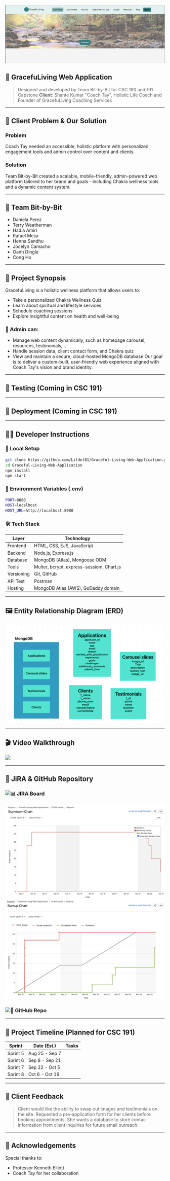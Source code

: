 ![Website header](web-header.png)
## 🌿 GracefuLiving Web Application
> Designed and developed by Team Bit-by-Bit for CSC 190 and 191 Capstone
> **Client**: Shante Kumar "Coach Tay", Holistic Life Coach and Founder of GracefuLiving Coaching Services

---
## 🧠 Client Problem & Our Solution
### Problem
Coach Tay needed an accessible, holistic platform with personalized engagement tools and admin control over content and clients.

### Solution
Team Bit-by-Bit created a scalable, mobile-friendly, admin-powered web platform tailored to her brand and goals - including Chakra wellness tools and a dynamic content system.

---
## 🙌  Team Bit-by-Bit
- Daniela Perez
- Terry Weatherman
- Hadia Amiri
- Rafael Mejia
- Henna Sandhu
- Jocelyn Camacho
- Oanh Dingle
- Cong Ho
---
## 🔮 Project Synopsis

GracefuLiving is a holistic wellness platform that allows users to:
- Take a personalized Chakra Wellness Quiz
- Learn about spiritual and lifestyle services
- Schedule coaching sessions
- Explore insightful content on health and well-being

### 🌟 Admin can:
- Manage web content dynamically, such as homepage carousel, resources, testimonials,...
- Handle session data, client contact form, and Chakra quiz
- View and maintain a secure, cloud-hosted MongoDB database
Our goal is to deliver a custom-built, user-friendly web experience aligned with Coach Tay's vision and brand identity.

---

## 🧪 Testing (Coming in CSC 191)

---

## 🚀 Deployment (Coming in CSC 191)

---

## 👩‍💻 Developer Instructions

### 🔧 Local Setup
```bash
git clone https://github.com/Lildel81/Graceful-Living-Web-Application.git
cd Graceful-Living-Web-Application
npm install
npm start
```
### 💾 Environment Variables (.env)
```bash
PORT=8080
HOST=localhost
HOST_URL=http://localhost:8080
```
### 🛠 Tech Stack
|   Layer     | Technology                                |
|-------------|-------------------------------------------|
| Frontend    | HTML, CSS, EJS, JavaScript                |
| Backend     | Node.js, Express.js                       |
| Database    | MongoDB (Atlas), Mongoose ODM             |
| Tools       | Multer, bcrypt, express-sessiom, Chart.js |
| Versioning  | Git, GitHub                               |
| API Test    | Postman                                   |
| Hosting     | MongoDB Atlas (AWS), GoDaddy domain       |

---

## 🖼️ Entity Relationship Diagram (ERD)
![ERD](ERD.png)

---

## 🎬 Video Walkthrough
<div>
    <a href="https://www.loom.com/share/caf5ede3d3c948f5a08439d4036e2e73">
    </a>
    <a href="https://www.loom.com/share/caf5ede3d3c948f5a08439d4036e2e73">
      <img style="max-width:300px;" src="https://cdn.loom.com/sessions/thumbnails/caf5ede3d3c948f5a08439d4036e2e73-289ad99384b34766-full-play.gif">
    </a>
</div>

---
## 🔗 JiRA & GitHub Repository
### ![📊 JIRA Board](https://bit-by-bit-csc190-191.atlassian.net/jira/software/c/projects/GLWA/boards/2)
![Burn down chart](Burndown-chart.png)
![Burn up chart](Burnup-chart.png)

### ![🐙 GitHub Repo](https://github.com/Lildel81/Graceful-Living-Web-Application)

---

## 📅  Project Timeline (Planned for CSC 191)

| Sprint | Date (Est.) | Tasks |
|--------|-------------|-------|
| Sprint 5 | Aug 25 - Sep 7 | |
| Sprint 6 | Sep 8 - Sep 21 | |
| Sprint 7 | Sep 22 - Oct 5 | |
| Sprint 8 | Oct 6 - Oct 19 | | 

---
## 💬  Client Feedback
> Client would like the ability to swap out images and testimonials on the site.
> Requested a pre-application form for her clients before booking appointments.
> She wants a database to store contac information from client inquiries for future email outreach.

---
## 🙏 Acknowledgements
Special thanks to:
- Professor Kenneth Elliott
- Coach Tay for her collaboration











